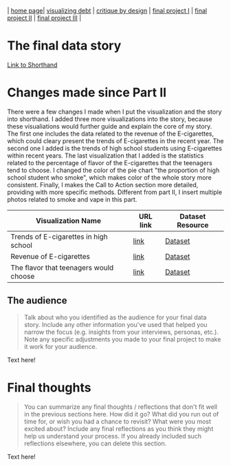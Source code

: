 | [home page](https://hoklam6.github.io/portfolio/)| [visualizing debt](visualizing-government-debt) | [critique by design](critique-by-design) | [final project I](final-project-part-one) | [final project II](final-project-part-two) | [final project III](final-project-part-three) |

# The final data story
[Link to Shorthand](https://carnegiemellon.shorthandstories.com/e-cigarettes-destroying-teens/index.html)



# Changes made since Part II
There were a few changes I made when I put the visualization and the story into shorthand. I added three more visualizations into the story, because these visualiations would further guide and explain the core of my story. The first one includes the data related to the revenue of the E-cigarettes, which could cleary present the trends of E-cigarettes in the recent year. The second one I added is the trends of high school students using E-cigarettes within recent years. The last visualization that I added is the statistics related to the percentage of flavor of the E-cigarettes that the teenagers tend to choose. I changed the color of the pie chart "the proportion of high school student who smoke", which makes color of the whole story more consistent. Finally, I makes the Call to Action section more detailed, providing with more specific methods. Different from part II, I insert multiple photos related to smoke and vape in this part.


|Visualization Name|URL link|Dataset Resource|
|---|---|---|
|Trends of E-cigarettes in high school|[link](https://public.tableau.com/views/6_17281616045480/TrendsinHighschool?:language=en-US&:sid=&:redirect=auth&:display_count=n&:origin=viz_share_link)|[Dataset](https://www.statista.com/statistics/443126/e-cigarettes-usage-share-of-us-high-school-students/)|
|Revenue of E-cigarettes|[link](https://public.tableau.com/views/7_17281615784230/RevenueofE-cigarettes?:language=en-US&:sid=&:redirect=auth&:display_count=n&:origin=viz_share_link)|[Dataset](https://www.statista.com/statistics/493214/global-e-cigarettes-dollar-sales/)|
|The flavor that teenagers would choose|[link](https://public.tableau.com/views/8_17281615391470/Flavor?:language=en-US&:sid=&:redirect=auth&:display_count=n&:origin=viz_share_link)|[Dataset](https://www.statista.com/statistics/1343657/most-popular-e-cigarette-flavor-teenagers-united-states/)|


## The audience
> Talk about who you identified as the audience for your final data story.  Include any other information you've used that helped you narrow the focus (e.g. insights from your interviews, personas, etc.).  Note any specific adjustments you made to your final project to make it work for your audience.

Text here!


# Final thoughts
> You can summarize any final thoughts / reflections that don't fit well in the previous sections here.  How did it go?  What did you run out of time for, or wish you had a chance to revisit?  What were you most excited about?  Include any final reflections as you think they might help us understand your process.  If you already included such reflections elsewhere, you can delete this section. 

Text here!
